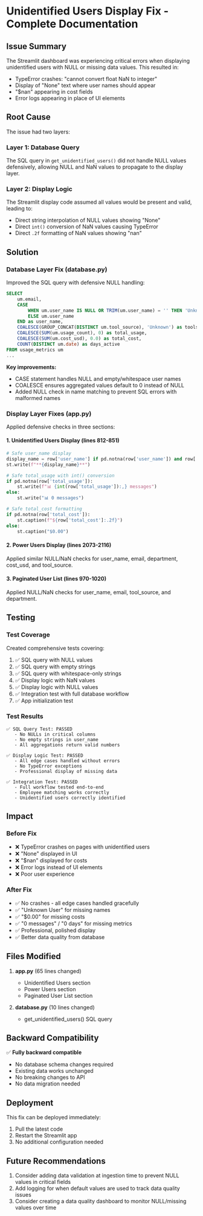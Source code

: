 # Unidentified Users Display Fix - Complete Documentation

## Issue Summary
The Streamlit dashboard was experiencing critical errors when displaying unidentified users with NULL or missing data values. This resulted in:
- TypeError crashes: "cannot convert float NaN to integer"
- Display of "None" text where user names should appear
- "$nan" appearing in cost fields
- Error logs appearing in place of UI elements

## Root Cause
The issue had two layers:

### Layer 1: Database Query
The SQL query in `get_unidentified_users()` did not handle NULL values defensively, allowing NULL and NaN values to propagate to the display layer.

### Layer 2: Display Logic
The Streamlit display code assumed all values would be present and valid, leading to:
- Direct string interpolation of NULL values showing "None"
- Direct `int()` conversion of NaN values causing TypeError
- Direct `.2f` formatting of NaN values showing "nan"

## Solution

### Database Layer Fix (database.py)
Improved the SQL query with defensive NULL handling:

```sql
SELECT 
    um.email,
    CASE 
        WHEN um.user_name IS NULL OR TRIM(um.user_name) = '' THEN 'Unknown User'
        ELSE um.user_name
    END as user_name,
    COALESCE(GROUP_CONCAT(DISTINCT um.tool_source), 'Unknown') as tools_used,
    COALESCE(SUM(um.usage_count), 0) as total_usage,
    COALESCE(SUM(um.cost_usd), 0.0) as total_cost,
    COUNT(DISTINCT um.date) as days_active
FROM usage_metrics um
...
```

**Key improvements:**
- CASE statement handles NULL and empty/whitespace user names
- COALESCE ensures aggregated values default to 0 instead of NULL
- Added NULL check in name matching to prevent SQL errors with malformed names

### Display Layer Fixes (app.py)

Applied defensive checks in three sections:

#### 1. Unidentified Users Display (lines 812-851)
```python
# Safe user_name display
display_name = row['user_name'] if pd.notna(row['user_name']) and row['user_name'] else 'Unknown User'
st.write(f"**{display_name}**")

# Safe total_usage with int() conversion
if pd.notna(row['total_usage']):
    st.write(f"📊 {int(row['total_usage']):,} messages")
else:
    st.write("📊 0 messages")

# Safe total_cost formatting
if pd.notna(row['total_cost']):
    st.caption(f"${row['total_cost']:.2f}")
else:
    st.caption("$0.00")
```

#### 2. Power Users Display (lines 2073-2116)
Applied similar NULL/NaN checks for user_name, email, department, cost_usd, and tool_source.

#### 3. Paginated User List (lines 970-1020)
Applied NULL/NaN checks for user_name, email, tool_source, and department.

## Testing

### Test Coverage
Created comprehensive tests covering:
1. ✅ SQL query with NULL values
2. ✅ SQL query with empty strings
3. ✅ SQL query with whitespace-only strings
4. ✅ Display logic with NaN values
5. ✅ Display logic with NULL values
6. ✅ Integration test with full database workflow
7. ✅ App initialization test

### Test Results
```
✅ SQL Query Test: PASSED
   - No NULLs in critical columns
   - No empty strings in user_name
   - All aggregations return valid numbers

✅ Display Logic Test: PASSED  
   - All edge cases handled without errors
   - No TypeError exceptions
   - Professional display of missing data

✅ Integration Test: PASSED
   - Full workflow tested end-to-end
   - Employee matching works correctly
   - Unidentified users correctly identified
```

## Impact

### Before Fix
- ❌ TypeError crashes on pages with unidentified users
- ❌ "None" displayed in UI
- ❌ "$nan" displayed for costs
- ❌ Error logs instead of UI elements
- ❌ Poor user experience

### After Fix
- ✅ No crashes - all edge cases handled gracefully
- ✅ "Unknown User" for missing names
- ✅ "$0.00" for missing costs
- ✅ "0 messages" / "0 days" for missing metrics
- ✅ Professional, polished display
- ✅ Better data quality from database

## Files Modified
1. **app.py** (65 lines changed)
   - Unidentified Users section
   - Power Users section
   - Paginated User List section

2. **database.py** (10 lines changed)
   - get_unidentified_users() SQL query

## Backward Compatibility
✅ **Fully backward compatible**
- No database schema changes required
- Existing data works unchanged
- No breaking changes to API
- No data migration needed

## Deployment
This fix can be deployed immediately:
1. Pull the latest code
2. Restart the Streamlit app
3. No additional configuration needed

## Future Recommendations
1. Consider adding data validation at ingestion time to prevent NULL values in critical fields
2. Add logging for when default values are used to track data quality issues
3. Consider creating a data quality dashboard to monitor NULL/missing values over time
